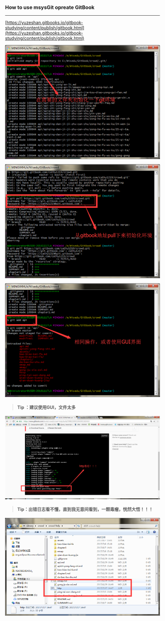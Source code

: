 ### How to use msysGit opreate GitBook

---

[https://yuzeshan.gitbooks.io/gitbook-studying/content/publish/gitbook.html](https://yuzeshan.gitbooks.io/gitbook-studying/content/publish/gitbook.html)

![](/assets/mysysGitBook.png)

![](/assets/msysGitBook_02.png)

![](/assets/QQ截图20170807160747.png)

> #### Tip ：建议使用GUI，文件太多



![](/assets/http.png)

> #### Tip：出错日志看不懂，直到我无意间看到，一颗毒瘤，恍然大悟！！！

![](/assets/http毒瘤.png)

